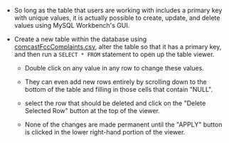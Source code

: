 * So long as the table that users are working with includes a primary key with unique values, it is actually possible to create, update, and delete values using MySQL Workbench's GUI.

* Create a new table within the database using [comcastFccComplaints.csv](Activities/06-Ins_WorkbenchGUI/comcastFccComplaints.csv), alter the table so that it has a primary key, and then run a `SELECT * FROM` statement to open up the table viewer.

    * Double click on any value in any row to change these values. 

    * They can even add new rows entirely by scrolling down to the bottom of the table and filling in those cells that contain "NULL".

    * select the row that should be deleted and click on the "Delete Selected Row" button at the top of the viewer.

    * None of the changes are made permanent until the "APPLY" button is clicked in the lower right-hand portion of the viewer.